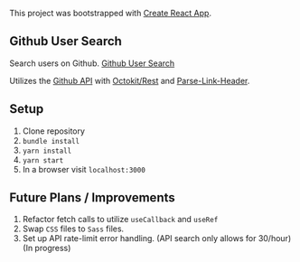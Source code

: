 This project was bootstrapped with [Create React App](https://github.com/facebook/create-react-app).

## Github User Search
Search users on Github. [Github User Search](https://dev-fildes.github.io/github-user-search/)

Utilizes the [Github API](https://docs.github.com/en/free-pro-team@latest/rest) with [Octokit/Rest](https://octokit.github.io/rest.js/v18) and [Parse-Link-Header](https://github.com/thlorenz/parse-link-header).

## Setup
1. Clone repository
2. `bundle install`
3. `yarn install`
4. `yarn start`
5. In a browser visit `localhost:3000`

## Future Plans / Improvements
1. Refactor fetch calls to utilize `useCallback` and `useRef`
2. Swap `CSS` files to `Sass` files.
3. Set up API rate-limit error handling. (API search only allows for 30/hour) (In progress)
